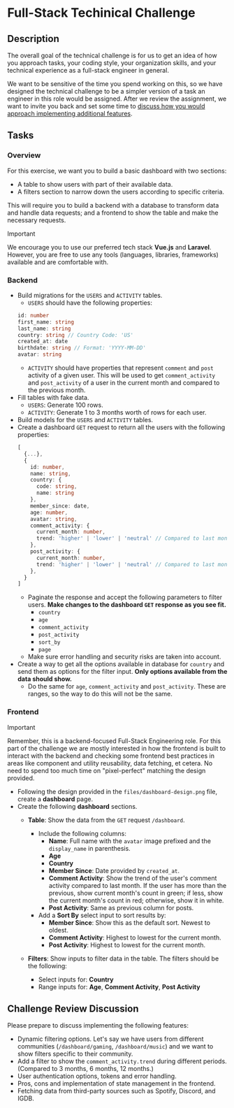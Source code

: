 # Full-Stack Techinical Challenge

## Description
The overall goal of the technical challenge is for us to get an idea of how you approach tasks, your coding style, your organization skills, and your technical experience as a full-stack engineer in general.

We want to be sensitive of the time you spend working on this, so we have designed the technical challenge to be a simpler version of a task an engineer in this role would be assigned. After we review the assignment, we want to invite you back and set some time to [discuss how you would approach implementing additional features](#challenge-review-discussion).

## Tasks

### Overview
For this exercise, we want you to build a basic dashboard with two sections:
- A table to show users with part of their available data.
- A filters section to narrow down the users according to specific criteria.

This will require you to build a backend with a database to transform data and handle data requests; and a frontend to show the table and make the necessary requests.

> [!IMPORTANT]
> We encourage you to use our preferred tech stack **Vue.js** and **Laravel**. However, you are free to use any tools (languages, libraries, frameworks) available and are comfortable with.

### Backend
- Build migrations for the `USERS` and `ACTIVITY` tables.
  - `USERS` should have the following properties:
  ```ts
  id: number
  first_name: string
  last_name: string
  country: string // Country Code: 'US'
  created_at: date
  birthdate: string // Format: 'YYYY-MM-DD'
  avatar: string
  ```
  - `ACTIVITY` should have properties that represent `comment` and `post` activity of a given user. This will be used to get `comment_activity` and `post_activity` of a user in the current month and compared to the previous month.
- Fill tables with fake data.
  - `USERS`: Generate 100 rows.
  - `ACTIVITY`: Generate 1 to 3 months worth of rows for each user.
- Build models for the `USERS` and `ACTIVITY` tables.
- Create a dashboard `GET` request to return all the users with the following properties:
  ```ts
  [
    {...},
    {
      id: number,
      name: string,
      country: {
        code: string,
        name: string
      },
      member_since: date,
      age: number,
      avatar: string,
      comment_activity: {
        current_month: number,
        trend: 'higher' | 'lower' | 'neutral' // Compared to last month.
      },
      post_activity: {
        current_month: number,
        trend: 'higher' | 'lower' | 'neutral' // Compared to last month.
      },
    }
  ]
  ```
  - Paginate the response and accept the following parameters to filter users. **Make changes to the dashboard `GET` response as you see fit.**
    - `country`
    - `age`
    - `comment_activity`
    - `post_activity`
    - `sort_by`
    - `page`
  - Make sure error handling and security risks are taken into account.
- Create a way to get all the options available in database for `country` and send them as options for the filter input. **Only options available from the data should show.**
  - Do the same for `age`, `comment_activity` and `post_activity`. These are ranges, so the way to do this will not be the same.

### Frontend
> [!IMPORTANT]
> Remember, this is a backend-focused Full-Stack Engineering role. For this part of the challenge we are mostly interested in how the frontend is built to interact with the backend and checking some frontend best practices in areas like component and utility reusability, data fetching, et cetera. No need to spend too much time on "pixel-perfect" matching the design provided.

- Following the design provided in the `files/dashboard-design.png` file, create a **dashboard** page.
- Create the following **dashboard** sections.
  - **Table**: Show the data from the `GET` request `/dashboard`.
    - Include the following columns:
      - **Name**: Full name with the `avatar` image prefixed and the `display_name` in parenthesis.
      - **Age**
      - **Country**
      - **Member Since**: Date provided by `created_at`.
      - **Comment Activity**: Show the trend of the user's comment activity compared to last month. If the user has more than the previous, show current month's count in green; if less, show the current month's count in red; otherwise, show it in white.
      - **Post Activity**: Same as previous column for posts.
    - Add a **Sort By** select input to sort results by:
      - **Member Since**: Show this as the default sort. Newest to oldest.
      - **Comment Activity**: Highest to lowest for the current month.
      - **Post Activity**: Highest to lowest for the current month.

  - **Filters**: Show inputs to filter data in the table. The filters should be the following:
    - Select inputs for: **Country**
    - Range inputs for: **Age**, **Comment Activity**, **Post Activity**

## Challenge Review Discussion
Please prepare to discuss implementing the following features:
- Dynamic filtering options. Let's say we have users from different communities (`/dashboard/gaming`, `/dashboard/music`) and we want to show filters specific to their community.
- Add a filter to show the `comment_activity.trend` during different periods. (Compared to 3 months, 6 months, 12 months.)
- User authentication options, tokens and error handling.
- Pros, cons and implementation of state management in the frontend.
- Fetching data from third-party sources such as Spotify, Discord, and IGDB.
